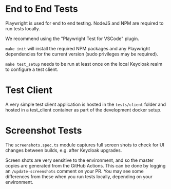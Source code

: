 # End to End Tests

Playwright is used for end to end testing. NodeJS and NPM are required to run tests locally.

We recommend using the "Playwright Test for VSCode" plugin.

`make init` will install the required NPM packages and any Playwright dependencies for the current version (sudo privileges may be required).

`make test_setup` needs to be run at least once on the local Keycloak realm to configure a test client.

# Test Client

A very simple test client application is hosted in the `tests/client` folder and hosted in a test_client container as part of the development docker setup.

# Screenshot Tests

The `screenshots.spec.ts` module captures full screen shots to check for UI changes between builds, e.g. after Keycloak upgrades.

Screen shots are very sensitive to the environment, and so the master copies are generated from the GitHub Actions. This can be done by logging an `/update-screenshots` comment on your PR.  You may see some differences from these when you run tests locally, depending on your environment.

